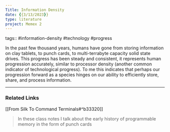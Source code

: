 ```yaml
---
Title: Information Density
date: {{3/13/2023}}
type: literature
project: Memex 2
---
```

tags:: #information-density #technology #progress 


In the past few thousand years, humans have gone from storing information on clay tablets, to punch cards, to multi-terrabyte capacity solid state drives. This progress has been steady and consistent, it represents human progression accurately, similar to processor density (another common indicator of technological progress). To me this indicates that perhaps our progression forward as a species hinges on our ability to efficiently store, share, and process information.

---

### Related Links

[[From Silk To Command Terminals#^b33320]]
>In these class notes I talk about the early history of programmable memory in the form of punch cards

